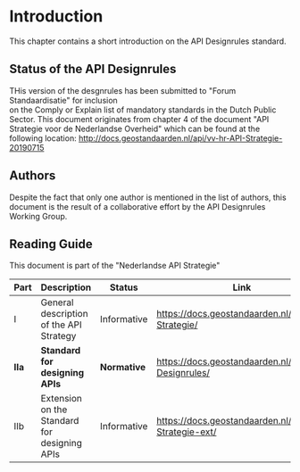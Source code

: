 # Introduction

This chapter contains a short introduction on the API Designrules standard.

## Status of the API Designrules

THis version of the desgnrules has been submitted to "Forum Standaardisatie" for inclusion  
on the Comply or Explain list of mandatory standards in the Dutch Public Sector.
This document originates from chapter 4 of the document "API Strategie voor de Nederlandse Overheid" 
which can be found at the following location: http://docs.geostandaarden.nl/api/vv-hr-API-Strategie-20190715

## Authors

Despite the fact that only one author is mentioned in the list of authors, this document is the result
of a collaborative effort by the API Designrules Working Group.

## Reading Guide

This document is part of the "Nederlandse API Strategie" 

| Part    | Description                                   | Status          | Link                                                        |
|---------|-----------------------------------------------| ----------------|-------------------------------------------------------------|
| I       | General description of the API Strategy       | Informative     | https://docs.geostandaarden.nl/api/API-Strategie/           |
| **IIa** | **Standard for designing APIs**               | **Normative**   | https://docs.geostandaarden.nl/api/API-Designrules/         |
| IIb     | Extension on the Standard for designing APIs  | Informative     | https://docs.geostandaarden.nl/api/API-Strategie-ext/       |
